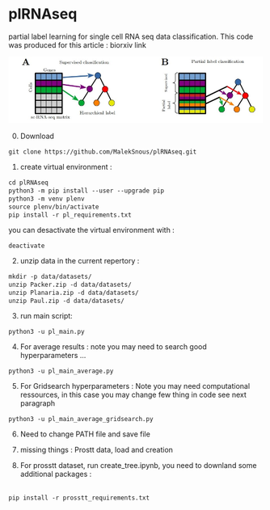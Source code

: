 # plRNAseq
partial label learning for single cell RNA seq data classification. This code was produced for this article : biorxiv link  

![figure1.jpg](figure1.jpg)


0) Download  
```
git clone https://github.com/MalekSnous/plRNAseq.git
```   
1) create virtual environment :
```
cd plRNAseq
python3 -m pip install --user --upgrade pip
python3 -m venv plenv
source plenv/bin/activate
pip install -r pl_requirements.txt
```
you can desactivate the virtual environment with :  
```  
deactivate
```


2) unzip data in the current repertory :  

```
mkdir -p data/datasets/  
unzip Packer.zip -d data/datasets/  
unzip Planaria.zip -d data/datasets/  
unzip Paul.zip -d data/datasets/  
```

3) run main script:  
```
python3 -u pl_main.py  
```

4) For average results :  note you may need to search good hyperparameters ...
```
python3 -u pl_main_average.py
```
5) For Gridsearch hyperparameters : Note you may need computational ressources, in this case you may change few thing in code see next paragraph  
```
python3 -u pl_main_average_gridsearch.py
```
6) Need to change PATH file and save file
7) missing things : Prostt data, load  and creation

8) For prosstt dataset, run create_tree.ipynb, you need to downland some additional packages :
```

pip install -r prosstt_requirements.txt
```
   

